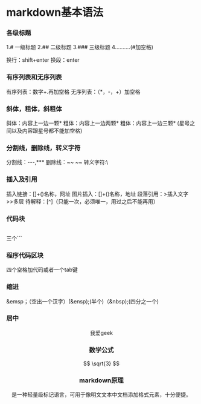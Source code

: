 # markdown基本语法

### 各级标题

1.#  一级标题
2.## 二级标题
3.### 三级标题
4..........(#加空格)

换行：shift+enter
换段：enter

### 有序列表和无序列表

有序列表：数字+.再加空格
无序列表：（*，-，+）加空格

### 斜体，粗体，斜粗体

斜体：内容上一边一颗*
粗体：内容上一边两颗*
粗体：内容上一边三颗*
(星号之间以及内容跟星号都不能加空格)

### 分割线，删除线，转义字符

分割线：---,***
删除线：~~  ~~
转义字符:\

### 插入及引用

插入链接：[]+()名称，网址
图片插入：[]+()名称，地址
段落引用：>插入文字  >>多层
待解释：[^]（只能一次，必须唯一，用过之后不能再用）

### 代码块

```

```

三个```

### 程序代码区块

四个空格加代码或者一个tab键



### 缩进

&emsp；（空出一个汉字）(&ensp);(半个)（&nbsp);(四分之一个)

### 居中

<div align=center>我爱geek

### 数学公式



$$
\sqrt{3}
$$

### markdown原理

是一种轻量级标记语言，可用于像明文文本中文档添加格式元素，十分便捷。

### 







